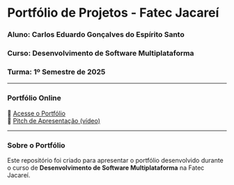 # Portfólio de Projetos - Fatec Jacareí  
### Aluno: Carlos Eduardo Gonçalves do Espírito Santo  
### Curso: Desenvolvimento de Software Multiplataforma  
### Turma: 1º Semestre de 2025  

---

### Portfólio Online  
🔗 [Acesse o Portfólio](https://fatec-jacarei-dsm-portfolio.github.io//)  
🎤 [Pitch de Apresentação (vídeo)](https://youtu.be/seu-video-aqui)  

---

### Sobre o Portfólio  
Este repositório foi criado para apresentar o portfólio desenvolvido durante o curso de **Desenvolvimento de Software Multiplataforma** na Fatec Jacareí.  
